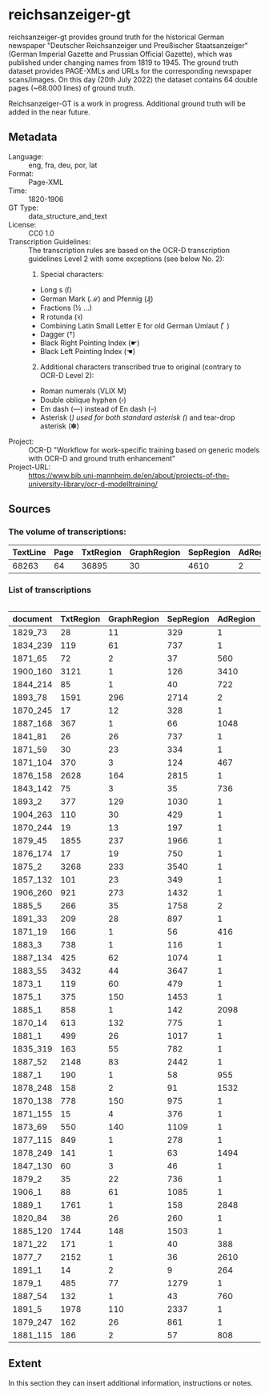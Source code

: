 <div>
   <h1 id="title">reichsanzeiger-gt</h1>
   <p id="paragraph">reichsanzeiger-gt provides ground truth for the historical German newspaper "Deutscher Reichsanzeiger und Preußischer Staatsanzeiger" (German Imperial Gazette and Prussian Official Gazette), which was published under changing names from 1819 to 1945. The ground truth dataset provides PAGE-XMLs and URLs for the corresponding newspaper scans/images. On this day (20th July 2022) the dataset contains 64 double pages (~68.000 lines) of ground truth.

Reichsanzeiger-GT is a work in progress. Additional ground truth will be added in the near future.</p>
   <h2>Metadata</h2>
   <dl class="grid">
      <dt id="Language">Language:</dt>
      <dd>eng, fra, deu, por, lat</dd>
      <dt id="Format">Format:</dt>
      <dd>Page-XML</dd>
      <dt id="Time">Time:</dt>
      <dd>1820-1906</dd>
      <dt id="GTT">GT Type:</dt>
      <dd>data_structure_and_text</dd>
      <dt id="License">License:</dt>
      <dd>CC0 1.0</dd>
      <dt id="Guidelines">Transcription Guidelines:</dt>
      <dd>The transcription rules are based on the OCR-D transcription guidelines Level 2 with some exceptions (see below No. 2):

1) Special characters:
- Long s (ſ)
- German Mark (ℳ) and Pfennig (₰)
- Fractions (½ ...)
- R rotunda (ꝛ)
- Combining Latin Small Letter E for old German Umlaut ( ͤ )
- Dagger (†)
- Black Right Pointing Index (☛)
- Black Left Pointing Index (☚)

2) Additional characters transcribed true to original (contrary to OCR-D Level 2):
- Roman numerals (ⅤⅬⅠⅩ Ⅿ)
- Double oblique hyphen (⸗)
- Em dash (—) instead of En dash (–)
- Asterisk (*) used for both standard asterisk (*) and tear-drop asterisk (✽)</dd>
      <dt id="Project">Project:</dt>
      <dd>OCR-D "Workflow for work-specific training based on generic models with OCR-D   and ground truth enhancement"</dd>
      <dt id="Project-URL">Project-URL:</dt>
      <dd>https://www.bib.uni-mannheim.de/en/about/projects-of-the-university-library/ocr-d-modelltraining/</dd>
   </dl>
   <h2>Sources</h2>
   <h3>The volume of transcriptions:</h3>
   <table id="table_id">
      <thead>
         <tr>
            <th>TextLine</th>
            <th>Page</th>
            <th>TxtRegion</th>
            <th>GraphRegion</th>
            <th>SepRegion</th>
            <th>AdRegion</th>
            <th>NoiseRegion</th>
         </tr>
      </thead>
      <tbody>
         <tr>
            <td>68263</td>
            <td>64</td>
            <td>36895</td>
            <td>30</td>
            <td>4610</td>
            <td>2</td>
            <td>1</td>
         </tr>
      </tbody>
   </table>
   <div id="transcriptions">
      <h3>List of transcriptions</h3>
      <div>
         <table class="noStyle"/>
         <table id="table_id" class="display">
            <thead>
               <tr>
                  <th>document</th>
                  <th>TxtRegion</th>
                  <th>GraphRegion</th>
                  <th>SepRegion</th>
                  <th>AdRegion</th>
                  <th>NoiseRegion</th>
                  <th>TextLine</th>
                  <th>Page</th>
               </tr>
            </thead>
            <tbody>
               <tr>
                  <td>1829_73</td>
                  <td>28</td>
                  <td>11</td>
                  <td>329</td>
                  <td>1</td>
               </tr>
               <tr>
                  <td>1834_239</td>
                  <td>119</td>
                  <td>61</td>
                  <td>737</td>
                  <td>1</td>
               </tr>
               <tr>
                  <td>1871_65</td>
                  <td>72</td>
                  <td>2</td>
                  <td>37</td>
                  <td>560</td>
                  <td>2</td>
               </tr>
               <tr>
                  <td>1900_160</td>
                  <td>3121</td>
                  <td>1</td>
                  <td>126</td>
                  <td>3410</td>
                  <td>1</td>
               </tr>
               <tr>
                  <td>1844_214</td>
                  <td>85</td>
                  <td>1</td>
                  <td>40</td>
                  <td>722</td>
                  <td>1</td>
               </tr>
               <tr>
                  <td>1893_78</td>
                  <td>1591</td>
                  <td>296</td>
                  <td>2714</td>
                  <td>2</td>
               </tr>
               <tr>
                  <td>1870_245</td>
                  <td>17</td>
                  <td>12</td>
                  <td>328</td>
                  <td>1</td>
               </tr>
               <tr>
                  <td>1887_168</td>
                  <td>367</td>
                  <td>1</td>
                  <td>66</td>
                  <td>1048</td>
                  <td>1</td>
               </tr>
               <tr>
                  <td>1841_81</td>
                  <td>26</td>
                  <td>26</td>
                  <td>737</td>
                  <td>1</td>
               </tr>
               <tr>
                  <td>1871_59</td>
                  <td>30</td>
                  <td>23</td>
                  <td>334</td>
                  <td>1</td>
               </tr>
               <tr>
                  <td>1871_104</td>
                  <td>370</td>
                  <td>3</td>
                  <td>124</td>
                  <td>467</td>
                  <td>1</td>
               </tr>
               <tr>
                  <td>1876_158</td>
                  <td>2628</td>
                  <td>164</td>
                  <td>2815</td>
                  <td>1</td>
               </tr>
               <tr>
                  <td>1843_142</td>
                  <td>75</td>
                  <td>3</td>
                  <td>35</td>
                  <td>736</td>
                  <td>1</td>
               </tr>
               <tr>
                  <td>1893_2</td>
                  <td>377</td>
                  <td>129</td>
                  <td>1030</td>
                  <td>1</td>
               </tr>
               <tr>
                  <td>1904_263</td>
                  <td>110</td>
                  <td>30</td>
                  <td>429</td>
                  <td>1</td>
               </tr>
               <tr>
                  <td>1870_244</td>
                  <td>19</td>
                  <td>13</td>
                  <td>197</td>
                  <td>1</td>
               </tr>
               <tr>
                  <td>1879_45</td>
                  <td>1855</td>
                  <td>237</td>
                  <td>1966</td>
                  <td>1</td>
               </tr>
               <tr>
                  <td>1876_174</td>
                  <td>17</td>
                  <td>19</td>
                  <td>750</td>
                  <td>1</td>
               </tr>
               <tr>
                  <td>1875_2</td>
                  <td>3268</td>
                  <td>233</td>
                  <td>3540</td>
                  <td>1</td>
               </tr>
               <tr>
                  <td>1857_132</td>
                  <td>101</td>
                  <td>23</td>
                  <td>349</td>
                  <td>1</td>
               </tr>
               <tr>
                  <td>1906_260</td>
                  <td>921</td>
                  <td>273</td>
                  <td>1432</td>
                  <td>1</td>
               </tr>
               <tr>
                  <td>1885_5</td>
                  <td>266</td>
                  <td>35</td>
                  <td>1758</td>
                  <td>2</td>
               </tr>
               <tr>
                  <td>1891_33</td>
                  <td>209</td>
                  <td>28</td>
                  <td>897</td>
                  <td>1</td>
               </tr>
               <tr>
                  <td>1871_19</td>
                  <td>166</td>
                  <td>1</td>
                  <td>56</td>
                  <td>416</td>
                  <td>1</td>
               </tr>
               <tr>
                  <td>1883_3</td>
                  <td>738</td>
                  <td>1</td>
                  <td>116</td>
                  <td>1</td>
                  <td>1887</td>
                  <td>2</td>
               </tr>
               <tr>
                  <td>1887_134</td>
                  <td>425</td>
                  <td>62</td>
                  <td>1074</td>
                  <td>1</td>
               </tr>
               <tr>
                  <td>1883_55</td>
                  <td>3432</td>
                  <td>44</td>
                  <td>3647</td>
                  <td>1</td>
               </tr>
               <tr>
                  <td>1873_1</td>
                  <td>119</td>
                  <td>60</td>
                  <td>479</td>
                  <td>1</td>
               </tr>
               <tr>
                  <td>1875_1</td>
                  <td>375</td>
                  <td>150</td>
                  <td>1453</td>
                  <td>1</td>
               </tr>
               <tr>
                  <td>1885_1</td>
                  <td>858</td>
                  <td>1</td>
                  <td>142</td>
                  <td>2098</td>
                  <td>2</td>
               </tr>
               <tr>
                  <td>1870_14</td>
                  <td>613</td>
                  <td>132</td>
                  <td>775</td>
                  <td>1</td>
               </tr>
               <tr>
                  <td>1881_1</td>
                  <td>499</td>
                  <td>26</td>
                  <td>1017</td>
                  <td>1</td>
               </tr>
               <tr>
                  <td>1835_319</td>
                  <td>163</td>
                  <td>55</td>
                  <td>782</td>
                  <td>1</td>
               </tr>
               <tr>
                  <td>1887_52</td>
                  <td>2148</td>
                  <td>83</td>
                  <td>2442</td>
                  <td>1</td>
               </tr>
               <tr>
                  <td>1887_1</td>
                  <td>190</td>
                  <td>1</td>
                  <td>58</td>
                  <td>955</td>
                  <td>1</td>
               </tr>
               <tr>
                  <td>1878_248</td>
                  <td>158</td>
                  <td>2</td>
                  <td>91</td>
                  <td>1532</td>
                  <td>2</td>
               </tr>
               <tr>
                  <td>1870_138</td>
                  <td>778</td>
                  <td>150</td>
                  <td>975</td>
                  <td>1</td>
               </tr>
               <tr>
                  <td>1871_155</td>
                  <td>15</td>
                  <td>4</td>
                  <td>376</td>
                  <td>1</td>
               </tr>
               <tr>
                  <td>1873_69</td>
                  <td>550</td>
                  <td>140</td>
                  <td>1109</td>
                  <td>1</td>
               </tr>
               <tr>
                  <td>1877_115</td>
                  <td>849</td>
                  <td>1</td>
                  <td>278</td>
                  <td>1</td>
                  <td>2008</td>
                  <td>2</td>
               </tr>
               <tr>
                  <td>1878_249</td>
                  <td>141</td>
                  <td>1</td>
                  <td>63</td>
                  <td>1494</td>
                  <td>2</td>
               </tr>
               <tr>
                  <td>1847_130</td>
                  <td>60</td>
                  <td>3</td>
                  <td>46</td>
                  <td>1</td>
                  <td>720</td>
                  <td>1</td>
               </tr>
               <tr>
                  <td>1879_2</td>
                  <td>35</td>
                  <td>22</td>
                  <td>736</td>
                  <td>1</td>
               </tr>
               <tr>
                  <td>1906_1</td>
                  <td>88</td>
                  <td>61</td>
                  <td>1085</td>
                  <td>1</td>
               </tr>
               <tr>
                  <td>1889_1</td>
                  <td>1761</td>
                  <td>1</td>
                  <td>158</td>
                  <td>2848</td>
                  <td>2</td>
               </tr>
               <tr>
                  <td>1820_84</td>
                  <td>38</td>
                  <td>26</td>
                  <td>260</td>
                  <td>1</td>
               </tr>
               <tr>
                  <td>1885_120</td>
                  <td>1744</td>
                  <td>148</td>
                  <td>1503</td>
                  <td>1</td>
               </tr>
               <tr>
                  <td>1871_22</td>
                  <td>171</td>
                  <td>1</td>
                  <td>40</td>
                  <td>388</td>
                  <td>1</td>
               </tr>
               <tr>
                  <td>1877_7</td>
                  <td>2152</td>
                  <td>1</td>
                  <td>36</td>
                  <td>2610</td>
                  <td>1</td>
               </tr>
               <tr>
                  <td>1891_1</td>
                  <td>14</td>
                  <td>2</td>
                  <td>9</td>
                  <td>264</td>
                  <td>1</td>
               </tr>
               <tr>
                  <td>1879_1</td>
                  <td>485</td>
                  <td>77</td>
                  <td>1279</td>
                  <td>1</td>
               </tr>
               <tr>
                  <td>1887_54</td>
                  <td>132</td>
                  <td>1</td>
                  <td>43</td>
                  <td>760</td>
                  <td>1</td>
               </tr>
               <tr>
                  <td>1891_5</td>
                  <td>1978</td>
                  <td>110</td>
                  <td>2337</td>
                  <td>1</td>
               </tr>
               <tr>
                  <td>1879_247</td>
                  <td>162</td>
                  <td>26</td>
                  <td>861</td>
                  <td>1</td>
               </tr>
               <tr>
                  <td>1881_115</td>
                  <td>186</td>
                  <td>2</td>
                  <td>57</td>
                  <td>808</td>
                  <td>1</td>
               </tr>
            </tbody>
         </table>
      </div>
   </div>
   <div id="extent">
      <h2>Extent</h2>
      <p>
                                In this section they can insert additional information, instructions or notes.
                            </p>
   </div>
</div>
